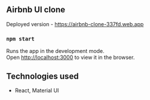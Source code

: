 ## Airbnb UI clone

Deployed version - https://airbnb-clone-337fd.web.app

### `npm start`

Runs the app in the development mode.<br />
Open [http://localhost:3000](http://localhost:3000) to view it in the browser.

## Technologies used
- React, Material UI
